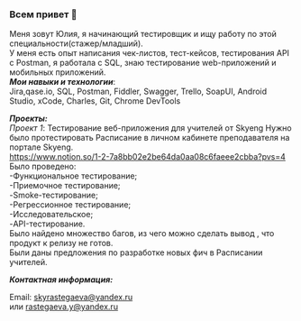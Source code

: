 ### Всем привет 👋

Меня зовут Юлия, я начинающий тестировщик и ищу работу по этой специальности(стажер/младший).  
У меня есть опыт написания чек-листов, тест-кейсов, тестирования API с Postman, я работала с SQL, знаю тестирование web-приложений и мобильных приложений.   
***Мои навыки и технологии***:  
Jira,qase.io,  SQL,   Postman,  Fiddler,   Swagger,   Trello,  SoapUI,   Android Studio,   xCode,   Charles,   Git,   Chrome DevTools

***Проекты:***  
*Проект 1*:   Тестирование веб-приложения для учителей от Skyeng
Нужно было протестировать Расписание в личном кабинете преподавателя на портале Skyeng.  
https://www.notion.so/1-2-7a8bb02e2be64da0aa08c6faeee2cbba?pvs=4  
Было проведено:  
-Функциональное тестирование;  
-Приемочное тестирование;  
-Smoke-тестирование;  
-Регрессионное тестирование;  
-Исследовательское;  
-API-тестирование.  
Было найдено множество багов, из чего можно сделать вывод , что продукт к релизу не готов.  
Были даны предложения по разработке новых фич в Расписании учителей.  

***Контактная информация:***  

Email: skyrastegaeva@yandex.ru  
или   rastegaeva.y@yandex.ru

